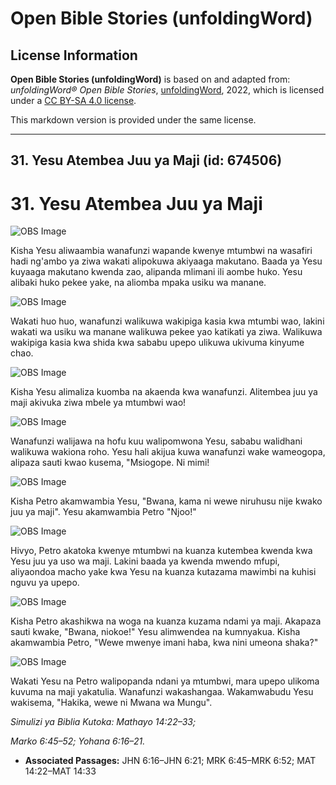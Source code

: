 # Open Bible Stories (unfoldingWord)

## License Information

**Open Bible Stories (unfoldingWord)** is based on and adapted from: _unfoldingWord® Open Bible Stories_, [unfoldingWord](https://unfoldingword.org/utw), 2022, which is licensed under a [CC BY-SA 4.0 license](https://creativecommons.org/licenses/by-sa/4.0/legalcode.en).

This markdown version is provided under the same license.



--------------------------------

## 31. Yesu Atembea Juu ya Maji (id: 674506)

31\. Yesu Atembea Juu ya Maji
=============================

![OBS Image](https://cdn.door43.org/obs/jpg/360px/obs-en-31-01.jpg)

Kisha Yesu aliwaambia wanafunzi wapande kwenye mtumbwi na wasafiri hadi ng'ambo ya ziwa wakati alipokuwa akiyaaga makutano. Baada ya Yesu kuyaaga makutano kwenda zao, alipanda mlimani ili aombe huko. Yesu alibaki huko pekee yake, na aliomba mpaka usiku wa manane.

![OBS Image](https://cdn.door43.org/obs/jpg/360px/obs-en-31-02.jpg)

Wakati huo huo, wanafunzi walikuwa wakipiga kasia kwa mtumbi wao, lakini wakati wa usiku wa manane walikuwa pekee yao katikati ya ziwa. Walikuwa wakipiga kasia kwa shida kwa sababu upepo ulikuwa ukivuma kinyume chao.

![OBS Image](https://cdn.door43.org/obs/jpg/360px/obs-en-31-03.jpg)

Kisha Yesu alimaliza kuomba na akaenda kwa wanafunzi. Alitembea juu ya maji akivuka ziwa mbele ya mtumbwi wao!

![OBS Image](https://cdn.door43.org/obs/jpg/360px/obs-en-31-04.jpg)

Wanafunzi walijawa na hofu kuu walipomwona Yesu, sababu walidhani walikuwa wakiona roho. Yesu hali akijua kuwa wanafunzi wake wameogopa, alipaza sauti kwao kusema, "Msiogope. Ni mimi!

![OBS Image](https://cdn.door43.org/obs/jpg/360px/obs-en-31-05.jpg)

Kisha Petro akamwambia Yesu, "Bwana, kama ni wewe niruhusu nije kwako juu ya maji". Yesu akamwambia Petro "Njoo!"

![OBS Image](https://cdn.door43.org/obs/jpg/360px/obs-en-31-06.jpg)

Hivyo, Petro akatoka kwenye mtumbwi na kuanza kutembea kwenda kwa Yesu juu ya uso wa maji. Lakini baada ya kwenda mwendo mfupi, aliyaondoa macho yake kwa Yesu na kuanza kutazama mawimbi na kuhisi nguvu ya upepo.

![OBS Image](https://cdn.door43.org/obs/jpg/360px/obs-en-31-07.jpg)

Kisha Petro akashikwa na woga na kuanza kuzama ndami ya maji. Akapaza sauti kwake, "Bwana, niokoe!" Yesu alimwendea na kumnyakua. Kisha akamwambia Petro, "Wewe mwenye imani haba, kwa nini umeona shaka?"

![OBS Image](https://cdn.door43.org/obs/jpg/360px/obs-en-31-08.jpg)

Wakati Yesu na Petro walipopanda ndani ya mtumbwi, mara upepo ulikoma kuvuma na maji yakatulia. Wanafunzi wakashangaa. Wakamwabudu Yesu wakisema, "Hakika, wewe ni Mwana wa Mungu".

*Simulizi ya Biblia Kutoka: Mathayo 14:22–33;*

*Marko 6:45–52; Yohana 6:16–21\.*

* **Associated Passages:** JHN 6:16–JHN 6:21; MRK 6:45–MRK 6:52; MAT 14:22–MAT 14:33

